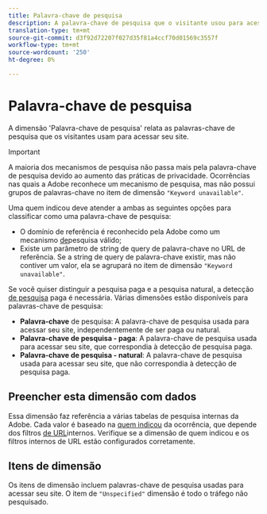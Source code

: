 ```yaml
---
title: Palavra-chave de pesquisa
description: A palavra-chave de pesquisa que o visitante usou para acessar seu site.
translation-type: tm+mt
source-git-commit: d3f92d72207f027d35f81a4ccf70d01569c3557f
workflow-type: tm+mt
source-wordcount: '250'
ht-degree: 0%

---
```



# Palavra-chave de pesquisa

A dimensão &#39;Palavra-chave de pesquisa&#39; relata as palavras-chave de pesquisa que os visitantes usam para acessar seu site.

>[!IMPORTANT]
>
>A maioria dos mecanismos de pesquisa não passa mais pela palavra-chave de pesquisa devido ao aumento das práticas de privacidade. Ocorrências nas quais a Adobe reconhece um mecanismo de pesquisa, mas não possui grupos de palavras-chave no item de dimensão `"Keyword unavailable"`.

Uma quem indicou deve atender a ambas as seguintes opções para classificar como uma palavra-chave de pesquisa:

* O domínio de referência é reconhecido pela Adobe como um mecanismo [de](search-engine.md)pesquisa válido;
* Existe um parâmetro de string de query de palavra-chave no URL de referência. Se a string de query de palavra-chave existir, mas não contiver um valor, ela se agrupará no item de dimensão `"Keyword unavailable"`.

Se você quiser distinguir a pesquisa paga e a pesquisa natural, a detecção [de pesquisa](/help/admin/admin/paid-search-detection/paid-search-detection.md) paga é necessária. Várias dimensões estão disponíveis para palavras-chave de pesquisa:

* **Palavra-chave** de pesquisa: A palavra-chave de pesquisa usada para acessar seu site, independentemente de ser paga ou natural.
* **Palavra-chave de pesquisa - paga**: A palavra-chave de pesquisa usada para acessar seu site, que correspondia à detecção de pesquisa paga.
* **Palavra-chave de pesquisa - natural**: A palavra-chave de pesquisa usada para acessar seu site, que não correspondia à detecção de pesquisa paga.

## Preencher esta dimensão com dados

Essa dimensão faz referência a várias tabelas de pesquisa internas da Adobe. Cada valor é baseado na [quem indicou](referrer.md) da ocorrência, que depende dos filtros [de URL](/help/admin/admin/internal-url-filter-admin.md)internos. Verifique se a dimensão de quem indicou e os filtros internos de URL estão configurados corretamente.

## Itens de dimensão

Os itens de dimensão incluem palavras-chave de pesquisa usadas para acessar seu site. O item de `"Unspecified"` dimensão é todo o tráfego não pesquisado.
